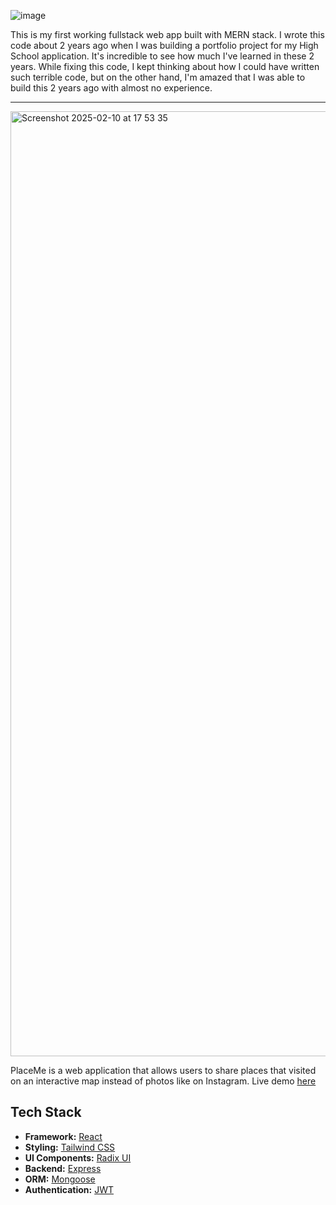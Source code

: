 ![image](https://github.com/user-attachments/assets/552781d6-f04d-419e-a1d7-a82c64260990)


This is my first working fullstack web app built with MERN stack. I wrote this code about 2 years ago when I was building a portfolio project for my High School application. It's incredible to see how much I've learned in these 2 years. While fixing this code, I kept thinking about how I could have written such terrible code, but on the other hand, I'm amazed that I was able to build this 2 years ago with almost no experience.

---

<img width="1512" alt="Screenshot 2025-02-10 at 17 53 35" src="https://github.com/user-attachments/assets/a3c12f5d-27b9-444f-8daa-07b10d59c852" />


PlaceMe is a web application that allows users to share places that visited on an interactive map instead of photos like on Instagram. Live demo [here](https://place-me.netlify.app/)

## **Tech Stack**

- **Framework:** [React](https://react.dev/)
- **Styling:** [Tailwind CSS](https://tailwindcss.com/)
- **UI Components:** [Radix UI](https://www.radix-ui.com/)
- **Backend:** [Express](https://expressjs.com/)
- **ORM:** [Mongoose](https://mongoosejs.com/)
- **Authentication:** [JWT](https://jwt.io/)
